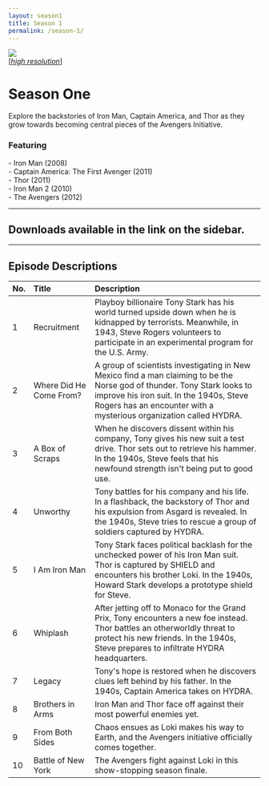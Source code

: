 ```yaml
---
layout: season1
title: Season 1
permalink: /season-1/
---
```


<div class="image-with-text-left" style="padding: 0px 30px 0px 0px">
 <img src="../assets/images/seasonOne_450px.jpg" />
 <br />
 [<i><a href="../assets/images/seasonOne_2550px.jpg">high resolution</a></i>]
</div>

# Season One

Explore the backstories of Iron Man, Captain America, and Thor as they grow towards becoming central pieces of the Avengers Initiative.

### Featuring

<p>
 - Iron Man (2008)<br />
 - Captain America: The First Avenger (2011)<br />
 - Thor (2011)<br />
 - Iron Man 2 (2010)<br />
 - The Avengers (2012)
</p>
<p style="clear: both;"></p>

* * *

## Downloads available in the link on the sidebar.

* * *

## Episode Descriptions

| **No.** | **Title** | **Description** |
| --- | :--- | :--- |
| 1 | Recruitment | Playboy billionaire Tony Stark has his world turned upside down when he is kidnapped by terrorists. Meanwhile, in 1943, Steve Rogers volunteers to participate in an experimental program for the U.S. Army. |
| 2 | Where Did He Come From? | A group of scientists investigating in New Mexico find a man claiming to be the Norse god of thunder. Tony Stark looks to improve his iron suit. In the 1940s, Steve Rogers has an encounter with a mysterious organization called HYDRA. |
| 3 | A Box of Scraps | When he discovers dissent within his company, Tony gives his new suit a test drive. Thor sets out to retrieve his hammer. In the 1940s, Steve feels that his newfound strength isn't being put to good use. |
| 4 | Unworthy | Tony battles for his company and his life. In a flashback, the backstory of Thor and his expulsion from Asgard is revealed. In the 1940s, Steve tries to rescue a group of soldiers captured by HYDRA. |
| 5 | I Am Iron Man | Tony Stark faces political backlash for the unchecked power of his Iron Man suit. Thor is captured by SHIELD and encounters his brother Loki. In the 1940s, Howard Stark develops a prototype shield for Steve. |
| 6 | Whiplash | After jetting off to Monaco for the Grand Prix, Tony encounters a new foe instead. Thor battles an otherworldly threat to protect his new friends. In the 1940s, Steve prepares to infiltrate HYDRA headquarters. |
| 7 | Legacy | Tony's hope is restored when he discovers clues left behind by his father. In the 1940s, Captain America takes on HYDRA. |
| 8 | Brothers in Arms | Iron Man and Thor face off against their most powerful enemies yet. |
| 9 | From Both Sides | Chaos ensues as Loki makes his way to Earth, and the Avengers initiative officially comes together. |
| 10 | Battle of New York | The Avengers fight against Loki in this show-stopping season finale. |


